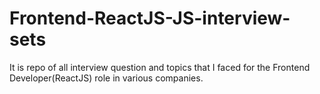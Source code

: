 # Frontend-ReactJS-JS-interview-sets
It is repo of all interview question and topics that I faced for the Frontend Developer(ReactJS) role in various companies.
